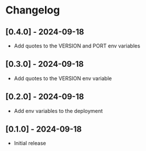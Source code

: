 # Changelog


## [0.4.0] - 2024-09-18

- Add quotes to the VERSION and PORT env variables

## [0.3.0] - 2024-09-18

- Add quotes to the VERSION env variable

## [0.2.0] - 2024-09-18

- Add env variables to the deployment

## [0.1.0] - 2024-09-18

- Initial release